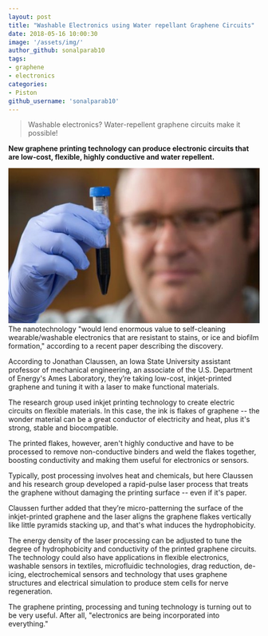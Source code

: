 ```yaml
---
layout: post
title: "Washable Electronics using Water repellant Graphene Circuits"
date: 2018-05-16 10:00:30
image: '/assets/img/'
author_github: sonalparab10
tags:
- graphene
- electronics
categories:
- Piston
github_username: 'sonalparab10'
---
```


> Washable electronics? Water-repellent graphene circuits make it possible!

**New graphene printing technology can produce electronic circuits that are low-cost, flexible, highly conductive and water repellent.**

![Landing image](/blog/assets/img/washable-electonics/1.jpg)
The nanotechnology "would lend enormous value to self-cleaning wearable/washable electronics that are resistant to stains, or ice and biofilm formation," according to a recent paper describing the discovery.

According to Jonathan Claussen, an Iowa State University assistant professor of mechanical engineering, an associate of the U.S. Department of Energy's Ames Laboratory, they’re taking low-cost, inkjet-printed graphene and tuning it with a laser to make functional materials.

The research group used inkjet printing technology to create electric circuits on flexible materials. In this case, the ink is flakes of graphene -- the wonder material can be a great conductor of electricity and heat, plus it's strong, stable and biocompatible.

The printed flakes, however, aren't highly conductive and have to be processed to remove non-conductive binders and weld the flakes together, boosting conductivity and making them useful for electronics or sensors.

Typically, post processing involves heat and chemicals, but here Claussen and his research group developed a rapid-pulse laser process that treats the graphene without damaging the printing surface -- even if it's paper.

Claussen further added that they’re micro-patterning the surface of the inkjet-printed graphene and the laser aligns the graphene flakes vertically like little pyramids stacking up, and that's what induces the hydrophobicity.

The energy density of the laser processing can be adjusted to tune the degree of hydrophobicity and conductivity of the printed graphene circuits.
The technology could also have applications in flexible electronics, washable sensors in textiles, microfluidic technologies, drag reduction, de-icing, electrochemical sensors and technology that uses graphene structures and electrical simulation to produce stem cells for nerve regeneration.

The graphene printing, processing and tuning technology is turning out to be very useful.  After all, "electronics are being incorporated into everything."